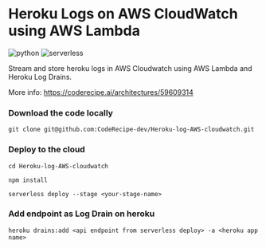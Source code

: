 # Heroku Logs on AWS CloudWatch using AWS Lambda 

![python](https://img.shields.io/badge/-python-555555.svg) ![serverless](http://public.serverless.com/badges/v3.svg)

Stream and store heroku logs in AWS Cloudwatch using AWS Lambda and Heroku Log Drains.

More info: https://coderecipe.ai/architectures/59609314

### Download the code locally

```
git clone git@github.com:CodeRecipe-dev/Heroku-log-AWS-cloudwatch.git
```

### Deploy to the cloud  

```
cd Heroku-log-AWS-cloudwatch

npm install

serverless deploy --stage <your-stage-name>

```

### Add endpoint as Log Drain on heroku

```
heroku drains:add <api endpoint from serverless deploy> -a <heroku app name>
```